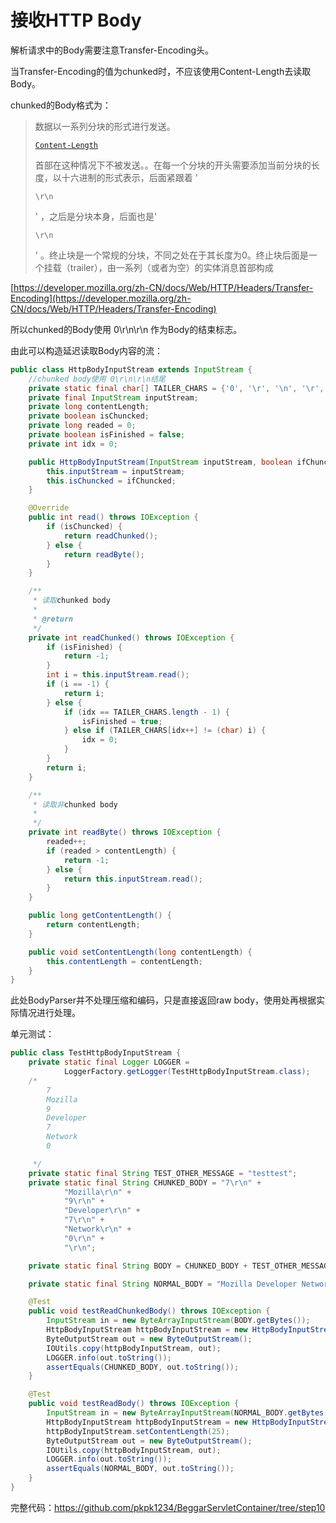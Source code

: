 # 接收HTTP Body

解析请求中的Body需要注意Transfer-Encoding头。

当Transfer-Encoding的值为chunked时，不应该使用Content-Length去读取Body。

chunked的Body格式为：

> 数据以一系列分块的形式进行发送。
>
> [`Content-Length`](https://developer.mozilla.org/zh-CN/docs/Web/HTTP/Headers/Content-Length)
>
> 首部在这种情况下不被发送。。在每一个分块的开头需要添加当前分块的长度，以十六进制的形式表示，后面紧跟着 '
>
> `\r\n`
>
> ' ，之后是分块本身，后面也是'
>
> `\r\n`
>
> ' 。终止块是一个常规的分块，不同之处在于其长度为0。终止块后面是一个挂载（trailer），由一系列（或者为空）的实体消息首部构成

[https://developer.mozilla.org/zh-CN/docs/Web/HTTP/Headers/Transfer-Encoding](https://developer.mozilla.org/zh-CN/docs/Web/HTTP/Headers/Transfer-Encoding)

所以chunked的Body使用 0\r\n\r\n 作为Body的结束标志。

由此可以构造延迟读取Body内容的流：

```java
public class HttpBodyInputStream extends InputStream {
    //chunked body使用 0\r\n\r\n结尾
    private static final char[] TAILER_CHARS = {'0', '\r', '\n', '\r', '\n'};
    private final InputStream inputStream;
    private long contentLength;
    private boolean isChuncked;
    private long readed = 0;
    private boolean isFinished = false;
    private int idx = 0;

    public HttpBodyInputStream(InputStream inputStream, boolean ifChuncked) {
        this.inputStream = inputStream;
        this.isChuncked = ifChuncked;
    }

    @Override
    public int read() throws IOException {
        if (isChuncked) {
            return readChunked();
        } else {
            return readByte();
        }
    }

    /**
     * 读取chunked body
     *
     * @return
     */
    private int readChunked() throws IOException {
        if (isFinished) {
            return -1;
        }
        int i = this.inputStream.read();
        if (i == -1) {
            return i;
        } else {
            if (idx == TAILER_CHARS.length - 1) {
                isFinished = true;
            } else if (TAILER_CHARS[idx++] != (char) i) {
                idx = 0;
            }
        }
        return i;
    }

    /**
     * 读取非chunked body
     *
     */
    private int readByte() throws IOException {
        readed++;
        if (readed > contentLength) {
            return -1;
        } else {
            return this.inputStream.read();
        }
    }

    public long getContentLength() {
        return contentLength;
    }

    public void setContentLength(long contentLength) {
        this.contentLength = contentLength;
    }
}
```

此处BodyParser并不处理压缩和编码，只是直接返回raw body，使用处再根据实际情况进行处理。

单元测试：

```java
public class TestHttpBodyInputStream {
    private static final Logger LOGGER =
            LoggerFactory.getLogger(TestHttpBodyInputStream.class);
    /*
        7
        Mozilla
        9
        Developer
        7
        Network
        0

     */
    private static final String TEST_OTHER_MESSAGE = "testtest";
    private static final String CHUNKED_BODY = "7\r\n" +
            "Mozilla\r\n" +
            "9\r\n" +
            "Developer\r\n" +
            "7\r\n" +
            "Network\r\n" +
            "0\r\n" +
            "\r\n";

    private static final String BODY = CHUNKED_BODY + TEST_OTHER_MESSAGE;

    private static final String NORMAL_BODY = "Mozilla Developer Network";

    @Test
    public void testReadChunkedBody() throws IOException {
        InputStream in = new ByteArrayInputStream(BODY.getBytes());
        HttpBodyInputStream httpBodyInputStream = new HttpBodyInputStream(in, true);
        ByteOutputStream out = new ByteOutputStream();
        IOUtils.copy(httpBodyInputStream, out);
        LOGGER.info(out.toString());
        assertEquals(CHUNKED_BODY, out.toString());
    }

    @Test
    public void testReadBody() throws IOException {
        InputStream in = new ByteArrayInputStream(NORMAL_BODY.getBytes());
        HttpBodyInputStream httpBodyInputStream = new HttpBodyInputStream(in, false);
        httpBodyInputStream.setContentLength(25);
        ByteOutputStream out = new ByteOutputStream();
        IOUtils.copy(httpBodyInputStream, out);
        LOGGER.info(out.toString());
        assertEquals(NORMAL_BODY, out.toString());
    }
}
```

完整代码：https://github.com/pkpk1234/BeggarServletContainer/tree/step10


